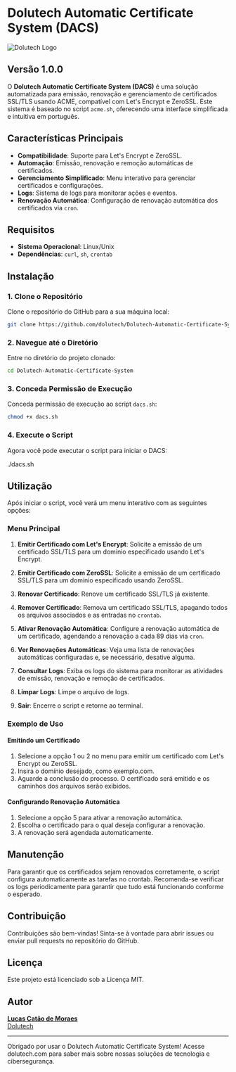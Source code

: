 # Dolutech Automatic Certificate System (DACS)

![Dolutech Logo](https://dolutech.com/wp-content/uploads/2023/02/dolutech-new-logo.png)

## Versão 1.0.0

O **Dolutech Automatic Certificate System (DACS)** é uma solução automatizada para emissão, renovação e gerenciamento de certificados SSL/TLS usando ACME, compatível com Let's Encrypt e ZeroSSL. Este sistema é baseado no script `acme.sh`, oferecendo uma interface simplificada e intuitiva em português.

## Características Principais

- **Compatibilidade**: Suporte para Let's Encrypt e ZeroSSL.
- **Automação**: Emissão, renovação e remoção automáticas de certificados.
- **Gerenciamento Simplificado**: Menu interativo para gerenciar certificados e configurações.
- **Logs**: Sistema de logs para monitorar ações e eventos.
- **Renovação Automática**: Configuração de renovação automática dos certificados via `cron`.

## Requisitos

- **Sistema Operacional**: Linux/Unix
- **Dependências**: `curl`, `sh`, `crontab`

## Instalação

### 1. Clone o Repositório

Clone o repositório do GitHub para a sua máquina local:

```bash
git clone https://github.com/dolutech/Dolutech-Automatic-Certificate-System.git
```
### 2. Navegue até o Diretório

Entre no diretório do projeto clonado:
```bash
cd Dolutech-Automatic-Certificate-System
```
### 3. Conceda Permissão de Execução

Conceda permissão de execução ao script `dacs.sh`:
```bash
chmod +x dacs.sh
```
### 4. Execute o Script

Agora você pode executar o script para iniciar o DACS:

./dacs.sh

## Utilização

Após iniciar o script, você verá um menu interativo com as seguintes opções:

### Menu Principal

1. **Emitir Certificado com Let's Encrypt**: Solicite a emissão de um certificado SSL/TLS para um domínio especificado usando Let's Encrypt.

2. **Emitir Certificado com ZeroSSL**: Solicite a emissão de um certificado SSL/TLS para um domínio especificado usando ZeroSSL.

3. **Renovar Certificado**: Renove um certificado SSL/TLS já existente.

4. **Remover Certificado**: Remova um certificado SSL/TLS, apagando todos os arquivos associados e as entradas no `crontab`.

5. **Ativar Renovação Automática**: Configure a renovação automática de um certificado, agendando a renovação a cada 89 dias via `cron`.

6. **Ver Renovações Automáticas**: Veja uma lista de renovações automáticas configuradas e, se necessário, desative alguma.

7. **Consultar Logs**: Exiba os logs do sistema para monitorar as atividades de emissão, renovação e remoção de certificados.

8. **Limpar Logs**: Limpe o arquivo de logs.

9. **Sair**: Encerre o script e retorne ao terminal.

### Exemplo de Uso

#### Emitindo um Certificado

1. Selecione a opção 1 ou 2 no menu para emitir um certificado com Let's Encrypt ou ZeroSSL.
2. Insira o domínio desejado, como exemplo.com.
3. Aguarde a conclusão do processo. O certificado será emitido e os caminhos dos arquivos serão exibidos.

#### Configurando Renovação Automática

1. Selecione a opção 5 para ativar a renovação automática.
2. Escolha o certificado para o qual deseja configurar a renovação.
3. A renovação será agendada automaticamente.

## Manutenção

Para garantir que os certificados sejam renovados corretamente, o script configura automaticamente as tarefas no crontab. Recomenda-se verificar os logs periodicamente para garantir que tudo está funcionando conforme o esperado.

## Contribuição

Contribuições são bem-vindas! Sinta-se à vontade para abrir issues ou enviar pull requests no repositório do GitHub.

## Licença

Este projeto está licenciado sob a Licença MIT.

## Autor

**[Lucas Catão de Moraes](https://cataodemoraes.com)**  
[Dolutech](https://dolutech.com)

---

Obrigado por usar o Dolutech Automatic Certificate System! Acesse dolutech.com para saber mais sobre nossas soluções de tecnologia e cibersegurança.


